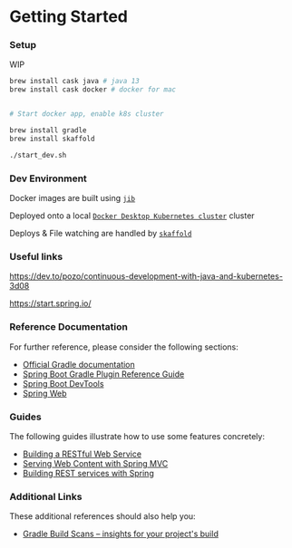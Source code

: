 # Getting Started

### Setup
WIP
```bash
brew install cask java # java 13
brew install cask docker # docker for mac


# Start docker app, enable k8s cluster

brew install gradle
brew install skaffold

./start_dev.sh
```


### Dev Environment
Docker images are built using [`jib`](http://github.com/GoogleContainerTools/jib)

Deployed onto a local [`Docker Desktop Kubernetes cluster`](https://docs.docker.com/docker-for-mac/#kubernetes) cluster

Deploys & File watching are handled by [`skaffold`](https://github.com/GoogleContainerTools/skaffold)


### Useful links
https://dev.to/pozo/continuous-development-with-java-and-kubernetes-3d08

https://start.spring.io/


### Reference Documentation
For further reference, please consider the following sections:

* [Official Gradle documentation](https://docs.gradle.org)
* [Spring Boot Gradle Plugin Reference Guide](https://docs.spring.io/spring-boot/docs/2.2.5.RELEASE/gradle-plugin/reference/html/)
* [Spring Boot DevTools](https://docs.spring.io/spring-boot/docs/2.2.5.RELEASE/reference/htmlsingle/#using-boot-devtools)
* [Spring Web](https://docs.spring.io/spring-boot/docs/2.2.5.RELEASE/reference/htmlsingle/#boot-features-developing-web-applications)

### Guides
The following guides illustrate how to use some features concretely:

* [Building a RESTful Web Service](https://spring.io/guides/gs/rest-service/)
* [Serving Web Content with Spring MVC](https://spring.io/guides/gs/serving-web-content/)
* [Building REST services with Spring](https://spring.io/guides/tutorials/bookmarks/)

### Additional Links
These additional references should also help you:

* [Gradle Build Scans – insights for your project's build](https://scans.gradle.com#gradle)

